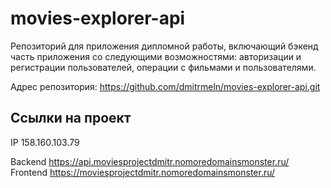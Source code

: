 # movies-explorer-api
Репозиторий для приложения дипломной работы, включающий бэкенд часть приложения со следующими возможностями: авторизации и регистрации пользователей, операции с фильмами и пользователями.
  
Адрес репозитория: https://github.com/dmitrmeln/movies-explorer-api.git

## Ссылки на проект

IP 158.160.103.79

Backend https://api.moviesprojectdmitr.nomoredomainsmonster.ru/
Frontend https://moviesprojectdmitr.nomoredomainsmonster.ru/